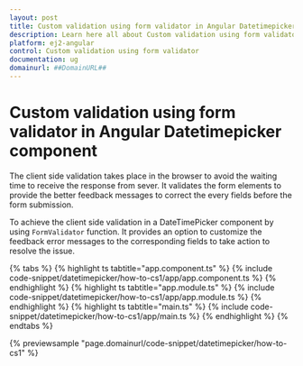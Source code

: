 ```yaml
---
layout: post
title: Custom validation using form validator in Angular Datetimepicker component | Syncfusion
description: Learn here all about Custom validation using form validator in Syncfusion Angular Datetimepicker component of Syncfusion Essential JS 2 and more.
platform: ej2-angular
control: Custom validation using form validator 
documentation: ug
domainurl: ##DomainURL##
---
```


# Custom validation using form validator in Angular Datetimepicker component

The client side validation takes place in the browser to avoid the waiting time to receive the response from sever. It validates the form elements to provide the better feedback messages to correct the every fields before the form submission.

To achieve the client side validation in a DateTimePicker component by using `FormValidator` function. It provides an option to customize the feedback error messages to the corresponding fields to take action to resolve the issue.

{% tabs %}
{% highlight ts tabtitle="app.component.ts" %}
{% include code-snippet/datetimepicker/how-to-cs1/app/app.component.ts %}
{% endhighlight %}
{% highlight ts tabtitle="app.module.ts" %}
{% include code-snippet/datetimepicker/how-to-cs1/app/app.module.ts %}
{% endhighlight %}
{% highlight ts tabtitle="main.ts" %}
{% include code-snippet/datetimepicker/how-to-cs1/app/main.ts %}
{% endhighlight %}
{% endtabs %}
  
{% previewsample "page.domainurl/code-snippet/datetimepicker/how-to-cs1" %}